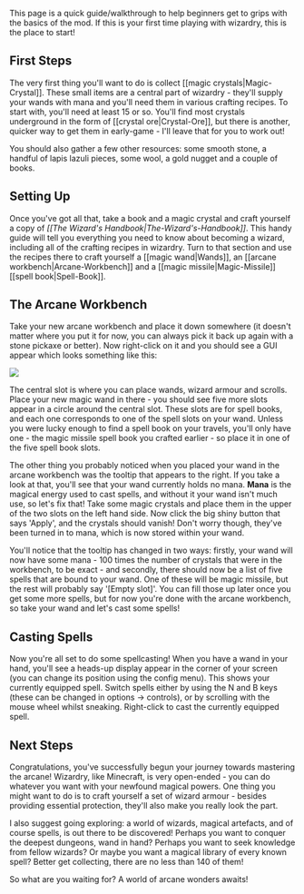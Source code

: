 This page is a quick guide/walkthrough to help beginners get to grips with the basics of the mod. If this is your first time playing with wizardry, this is the place to start!

## First Steps
The very first thing you'll want to do is collect [[magic crystals|Magic-Crystal]]. These small items are a central part of wizardry - they'll supply your wands with mana and you'll need them in various crafting recipes. To start with, you'll need at least 15 or so. You'll find most crystals underground in the form of [[crystal ore|Crystal-Ore]], but there is another, quicker way to get them in early-game - I'll leave that for you to work out!

You should also gather a few other resources: some smooth stone, a handful of lapis lazuli pieces, some wool, a gold nugget and a couple of books.

## Setting Up
Once you've got all that, take a book and a magic crystal and craft yourself a copy of _[[The Wizard's Handbook|The-Wizard's-Handbook]]_. This handy guide will tell you everything you need to know about becoming a wizard, including all of the crafting recipes in wizardry. Turn to that section and use the recipes there to craft yourself a [[magic wand|Wands]], an [[arcane workbench|Arcane-Workbench]] and a [[magic missile|Magic-Missile]] [[spell book|Spell-Book]].

## The Arcane Workbench
Take your new arcane workbench and place it down somewhere (it doesn't matter where you put it for now, you can always pick it back up again with a stone pickaxe or better). Now right-click on it and you should see a GUI appear which looks something like this:

![](https://github.com/Electroblob77/Wizardry/blob/1.12.2/src/main/resources/assets/ebwizardry/textures/gui/arcane_workbench.png)

The central slot is where you can place wands, wizard armour and scrolls. Place your new magic wand in there - you should see five more slots appear in a circle around the central slot. These slots are for spell books, and each one corresponds to one of the spell slots on your wand. Unless you were lucky enough to find a spell book on your travels, you'll only have one - the magic missile spell book you crafted earlier - so place it in one of the five spell book slots.

The other thing you probably noticed when you placed your wand in the arcane workbench was the tooltip that appears to the right. If you take a look at that, you'll see that your wand currently holds no mana. **Mana** is the magical energy used to cast spells, and without it your wand isn't much use, so let's fix that! Take some magic crystals and place them in the upper of the two slots on the left hand side. Now click the big shiny button that says 'Apply', and the crystals should vanish! Don't worry though, they've been turned in to mana, which is now stored within your wand.

You'll notice that the tooltip has changed in two ways: firstly, your wand will now have some mana - 100 times the number of crystals that were in the workbench, to be exact - and secondly, there should now be a list of five spells that are bound to your wand. One of these will be magic missile, but the rest will probably say '[Empty slot]'. You can fill those up later once you get some more spells, but for now you're done with the arcane workbench, so take your wand and let's cast some spells!

## Casting Spells
Now you're all set to do some spellcasting! When you have a wand in your hand, you'll see a heads-up display appear in the corner of your screen (you can change its position using the config menu). This shows your currently equipped spell. Switch spells either by using the N and B keys (these can be changed in options -> controls), or by scrolling with the mouse wheel whilst sneaking. Right-click to cast the currently equipped spell.

## Next Steps
Congratulations, you've successfully begun your journey towards mastering the arcane! Wizardry, like Minecraft, is very open-ended - you can do whatever you want with your newfound magical powers. One thing you might want to do is to craft yourself a set of wizard armour - besides providing essential protection, they'll also make you really look the part.

I also suggest going exploring: a world of wizards, magical artefacts, and of course spells, is out there to be discovered! Perhaps you want to conquer the deepest dungeons, wand in hand? Perhaps you want to seek knowledge from fellow wizards? Or maybe you want a magical library of every known spell? Better get collecting, there are no less than 140 of them!

So what are you waiting for? A world of arcane wonders awaits!